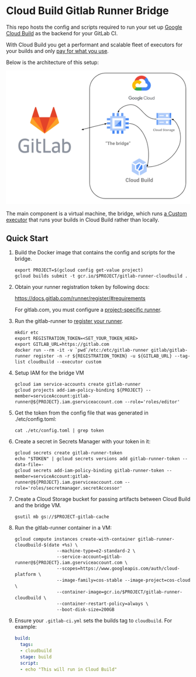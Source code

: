 # Cloud Build Gitlab Runner Bridge

This repo hosts the config and scripts required to run your set up [Google Cloud Build](https://cloud.google.com/build/docs/overview) as the backend for your GitLab CI.

With Cloud Build you get a performant and scalable fleet of executors for your builds and only [pay for what you
use](https://cloud.google.com/build/pricing).

Below is the architecture of this setup:

![Architecture diagram](./arch.png)

The main component is a virtual machine, the bridge, which runs [a Custom executor](https://docs.gitlab.com/runner/executors/custom.html) that runs your builds in Cloud Build rather than locally.

## Quick Start

1. Build the Docker image that contains the config and scripts for the bridge.

    ```shell
    export PROJECT=$(gcloud config get-value project)
    gcloud builds submit -t gcr.io/$PROJECT/gitlab-runner-cloudbuild .
    ```

1. Obtain your runner registration token by following docs:

    https://docs.gitlab.com/runner/register/#requirements

    For gitlab.com, you must configure a [project-specific runner](https://docs.gitlab.com/ee/ci/runners/README.html#specific-runners).

1. Run the gitlab-runner to [register your runner](https://docs.gitlab.com/runner/register/).

    ```shell
    mkdir etc
    export REGISTRATION_TOKEN=<SET_YOUR_TOKEN_HERE>
    export GITLAB_URL=https://gitlab.com
    docker run --rm -it -v `pwd`/etc:/etc/gitlab-runner gitlab/gitlab-runner register -n -r ${REGISTRATION_TOKEN} -u ${GITLAB_URL} --tag-list cloudbuild --executor custom
    ```

1. Setup IAM for the bridge VM

    ```shell
    gcloud iam service-accounts create gitlab-runner
    gcloud projects add-iam-policy-binding ${PROJECT} --member=serviceAccount:gitlab-runner@${PROJECT}.iam.gserviceaccount.com --role='roles/editor'
    ```

1. Get the token from the config file that was generated in ./etc/config.toml:

    ```shell
    cat ./etc/config.toml | grep token
    ```

1. Create a secret in Secrets Manager with your token in it:

    ```shell
    gcloud secrets create gitlab-runner-token
    echo "$TOKEN" | gcloud secrets versions add gitlab-runner-token --data-file=-
    gcloud secrets add-iam-policy-binding gitlab-runner-token --member=serviceAccount:gitlab-runner@${PROJECT}.iam.gserviceaccount.com --role='roles/secretmanager.secretAccessor'
    ```

1. Create a Cloud Storage bucket for passing artifacts between Cloud Build and the bridge VM.

    ```shell
    gsutil mb gs://$PROJECT-gitlab-cache
    ```

1. Run the gitlab-runner container in a VM:

    ```shell
    gcloud compute instances create-with-container gitlab-runner-cloudbuild-$(date +%s) \
                    --machine-type=e2-standard-2 \
                    --service-account=gitlab-runner@${PROJECT}.iam.gserviceaccount.com \
                    --scopes=https://www.googleapis.com/auth/cloud-platform \
                    --image-family=cos-stable --image-project=cos-cloud \
                    --container-image=gcr.io/$PROJECT/gitlab-runner-cloudbuild \
                    --container-restart-policy=always \
                    --boot-disk-size=200GB
    ```

1. Ensure your `.gitlab-ci.yml` sets the builds tag to `cloudbuild`. For example:

    ```yaml
    build:
      tags:
      - cloudbuild
      stage: build
      script:
      - echo "This will run in Cloud Build"
    ```
